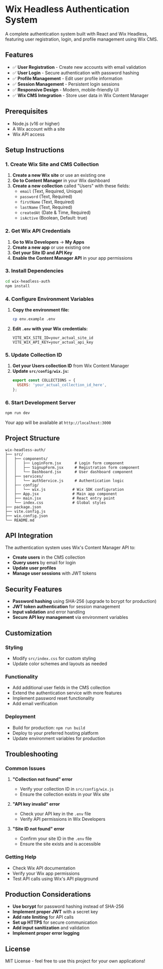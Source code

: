 # Wix Headless Authentication System

A complete authentication system built with React and Wix Headless, featuring user registration, login, and profile management using Wix CMS.

## Features

- ✅ **User Registration** - Create new accounts with email validation
- ✅ **User Login** - Secure authentication with password hashing
- ✅ **Profile Management** - Edit user profile information
- ✅ **Session Management** - Persistent login sessions
- ✅ **Responsive Design** - Modern, mobile-friendly UI
- ✅ **Wix CMS Integration** - Store user data in Wix Content Manager

## Prerequisites

- Node.js (v16 or higher)
- A Wix account with a site
- Wix API access

## Setup Instructions

### 1. Create Wix Site and CMS Collection

1. **Create a new Wix site** or use an existing one
2. **Go to Content Manager** in your Wix dashboard
3. **Create a new collection** called "Users" with these fields:
   - `email` (Text, Required, Unique)
   - `password` (Text, Required)
   - `firstName` (Text, Required)
   - `lastName` (Text, Required)
   - `createdAt` (Date & Time, Required)
   - `isActive` (Boolean, Default: true)

### 2. Get Wix API Credentials

1. **Go to Wix Developers** → **My Apps**
2. **Create a new app** or use existing one
3. **Get your Site ID and API Key**
4. **Enable the Content Manager API** in your app permissions

### 3. Install Dependencies

```bash
cd wix-headless-auth
npm install
```

### 4. Configure Environment Variables

1. **Copy the environment file:**
   ```bash
   cp env.example .env
   ```

2. **Edit `.env` with your Wix credentials:**
   ```env
   VITE_WIX_SITE_ID=your_actual_site_id
   VITE_WIX_API_KEY=your_actual_api_key
   ```

### 5. Update Collection ID

1. **Get your Users collection ID** from Wix Content Manager
2. **Update `src/config/wix.js`:**
   ```javascript
   export const COLLECTIONS = {
     USERS: 'your_actual_collection_id_here',
   };
   ```

### 6. Start Development Server

```bash
npm run dev
```

Your app will be available at `http://localhost:3000`

## Project Structure

```
wix-headless-auth/
├── src/
│   ├── components/
│   │   ├── LoginForm.jsx      # Login form component
│   │   ├── SignupForm.jsx     # Registration form component
│   │   └── Dashboard.jsx      # User dashboard component
│   ├── services/
│   │   └── authService.js     # Authentication logic
│   ├── config/
│   │   └── wix.js            # Wix SDK configuration
│   ├── App.jsx               # Main app component
│   ├── main.jsx              # React entry point
│   └── index.css             # Global styles
├── package.json
├── vite.config.js
├── wix.config.json
└── README.md
```

## API Integration

The authentication system uses Wix's Content Manager API to:

- **Create users** in the CMS collection
- **Query users** by email for login
- **Update user profiles** 
- **Manage user sessions** with JWT tokens

## Security Features

- **Password hashing** using SHA-256 (upgrade to bcrypt for production)
- **JWT token authentication** for session management
- **Input validation** and error handling
- **Secure API key management** via environment variables

## Customization

### Styling
- Modify `src/index.css` for custom styling
- Update color schemes and layouts as needed

### Functionality
- Add additional user fields in the CMS collection
- Extend the authentication service with more features
- Implement password reset functionality
- Add email verification

### Deployment
- Build for production: `npm run build`
- Deploy to your preferred hosting platform
- Update environment variables for production

## Troubleshooting

### Common Issues

1. **"Collection not found" error**
   - Verify your collection ID in `src/config/wix.js`
   - Ensure the collection exists in your Wix site

2. **"API key invalid" error**
   - Check your API key in the `.env` file
   - Verify API permissions in Wix Developers

3. **"Site ID not found" error**
   - Confirm your site ID in the `.env` file
   - Ensure the site exists and is accessible

### Getting Help

- Check Wix API documentation
- Verify your Wix app permissions
- Test API calls using Wix's API playground

## Production Considerations

- **Use bcrypt** for password hashing instead of SHA-256
- **Implement proper JWT** with a secret key
- **Add rate limiting** for API calls
- **Set up HTTPS** for secure communication
- **Add input sanitization** and validation
- **Implement proper error logging**

## License

MIT License - feel free to use this project for your own applications! 